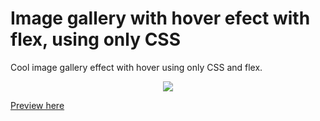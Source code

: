 # Image gallery with hover efect with flex, using only CSS
Cool image gallery effect with hover using only CSS and flex.

<div align="center"><img src="/preview.gif"></div>

<a href="https://rawcdn.githack.com/SOCRAMBLLE/Cool-image-gallery-with-flex---CSS-only/ce48e5ca35064b44e5008b7e4288d6ebaea17a0c/index.html" target="_blank"> Preview here </a>